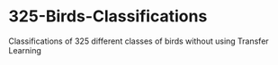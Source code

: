 # 325-Birds-Classifications
Classifications of 325 different classes of birds without using Transfer Learning
